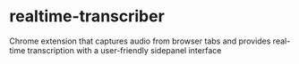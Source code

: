 # realtime-transcriber
Chrome extension that captures audio from browser tabs and provides real-time transcription with a user-friendly sidepanel interface
